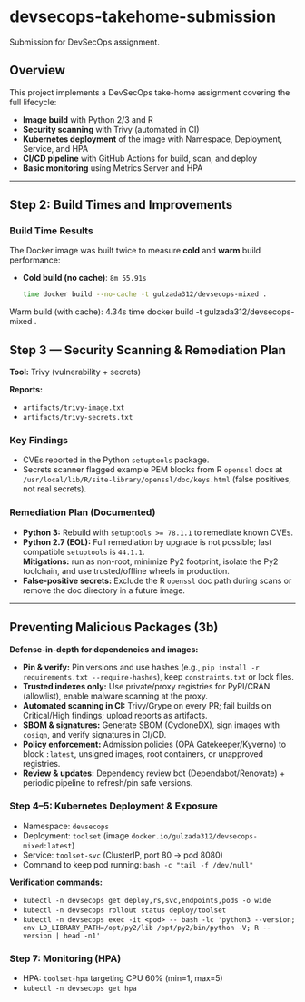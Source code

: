 # devsecops-takehome-submission
Submission for DevSecOps assignment.

## Overview
This project implements a DevSecOps take-home assignment covering the full lifecycle:

- **Image build** with Python 2/3 and R  
- **Security scanning** with Trivy (automated in CI)  
- **Kubernetes deployment** of the image with Namespace, Deployment, Service, and HPA  
- **CI/CD pipeline** with GitHub Actions for build, scan, and deploy  
- **Basic monitoring** using Metrics Server and HPA

---

## Step 2: Build Times and Improvements

### Build Time Results
The Docker image was built twice to measure **cold** and **warm** build performance:

- **Cold build (no cache)**: `8m 55.91s`  
  ```bash
  time docker build --no-cache -t gulzada312/devsecops-mixed .
Warm build (with cache): 4.34s
time docker build -t gulzada312/devsecops-mixed .


## Step 3 — Security Scanning & Remediation Plan

**Tool:** Trivy (vulnerability + secrets)

**Reports:**  
- `artifacts/trivy-image.txt`  
- `artifacts/trivy-secrets.txt`

### Key Findings
- CVEs reported in the Python `setuptools` package.
- Secrets scanner flagged example PEM blocks from R `openssl` docs
  at `/usr/local/lib/R/site-library/openssl/doc/keys.html` (false positives, not real secrets).

### Remediation Plan (Documented)
- **Python 3:** Rebuild with `setuptools >= 78.1.1` to remediate known CVEs.
- **Python 2.7 (EOL):** Full remediation by upgrade is not possible; last compatible `setuptools` is `44.1.1`.  
  **Mitigations:** run as non-root, minimize Py2 footprint, isolate the Py2 toolchain, and use trusted/offline wheels in production.
- **False-positive secrets:** Exclude the R `openssl` doc path during scans or remove the doc directory in a future image.

---

## Preventing Malicious Packages (3b)
**Defense-in-depth for dependencies and images:**
- **Pin & verify:** Pin versions and use hashes (e.g., `pip install -r requirements.txt --require-hashes`), keep `constraints.txt` or lock files.
- **Trusted indexes only:** Use private/proxy registries for PyPI/CRAN (allowlist), enable malware scanning at the proxy.
- **Automated scanning in CI:** Trivy/Grype on every PR; fail builds on Critical/High findings; upload reports as artifacts.
- **SBOM & signatures:** Generate SBOM (CycloneDX), sign images with `cosign`, and verify signatures in CI/CD.
- **Policy enforcement:** Admission policies (OPA Gatekeeper/Kyverno) to block `:latest`, unsigned images, root containers, or unapproved registries.
- **Review & updates:** Dependency review bot (Dependabot/Renovate) + periodic pipeline to refresh/pin safe versions.


### Step 4–5: Kubernetes Deployment & Exposure
- Namespace: `devsecops`
- Deployment: `toolset` (image `docker.io/gulzada312/devsecops-mixed:latest`)
- Service: `toolset-svc` (ClusterIP, port 80 → pod 8080)
- Command to keep pod running: `bash -c "tail -f /dev/null"`

**Verification commands:**
- `kubectl -n devsecops get deploy,rs,svc,endpoints,pods -o wide`
- `kubectl -n devsecops rollout status deploy/toolset`
- `kubectl -n devsecops exec -it <pod> -- bash -lc 'python3 --version; env LD_LIBRARY_PATH=/opt/py2/lib /opt/py2/bin/python -V; R --version | head -n1'`

### Step 7: Monitoring (HPA)
- HPA: `toolset-hpa` targeting CPU 60% (min=1, max=5)
- `kubectl -n devsecops get hpa`

